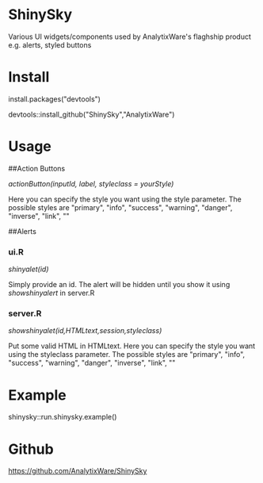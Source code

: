 ShinySky
========

Various UI widgets/components used by AnalytixWare's flaghship product e.g. alerts, styled buttons

# Install
install.packages("devtools")

devtools::install_github("ShinySky","AnalytixWare")

# Usage

##Action Buttons

_actionButton(inputId, label, styleclass = yourStyle)_

Here you can specify the style you want using the style parameter. The possible styles are "primary", "info", "success", "warning", "danger", "inverse", "link", "" 

##Alerts

### ui.R
_shinyalet(id)_

Simply provide an id. The alert will be hidden until you show it using _showshinyalert_ in server.R

### server.R
_showshinyalet(id,HTMLtext,session,styleclass)_

Put some valid HTML in HTMLtext. Here you can specify the style you want using the styleclass parameter. The possible styles are "primary", "info", "success", "warning", "danger", "inverse", "link", "" 


# Example

shinysky::run.shinysky.example()

# Github

https://github.com/AnalytixWare/ShinySky